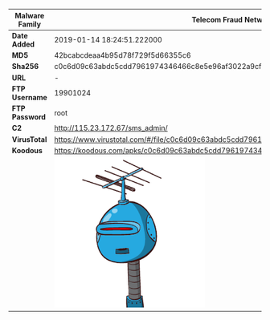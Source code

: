 | Malware Family | Telecom Fraud Network for South Koreans                      |
| -------------- | ------------------------------------------------------------ |
| **Date Added** | 2019-01-14 18:24:51.222000                                                   |
| **MD5**        | 42bcabcdeaa4b95d78f729f5d66355c6                             |
| **Sha256**     | c0c6d09c63abdc5cdd7961974346466c8e5e96af3022a9cf7f144e2c99c5d24e |
| **URL**        | -                                                            |
| **FTP Username**        | 19901024                                                            |
| **FTP Password**        | root                                                            |
| **C2**         | http://115.23.172.67/sms_admin/ |
| **VirusTotal** | https://www.virustotal.com/#/file/c0c6d09c63abdc5cdd7961974346466c8e5e96af3022a9cf7f144e2c99c5d24e/detection |
| **Koodous**    | https://koodous.com/apks/c0c6d09c63abdc5cdd7961974346466c8e5e96af3022a9cf7f144e2c99c5d24e |
|                | ![](../assets/c0c6d09c63abdc5cdd7961974346466c8e5e96af3022a9cf7f144e2c99c5d24e.png) |